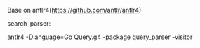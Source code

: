 Base on antlr4(https://github.com/antlr/antlr4)

search_parser:

antlr4 -Dlanguage=Go Query.g4 -package query_parser -visitor
